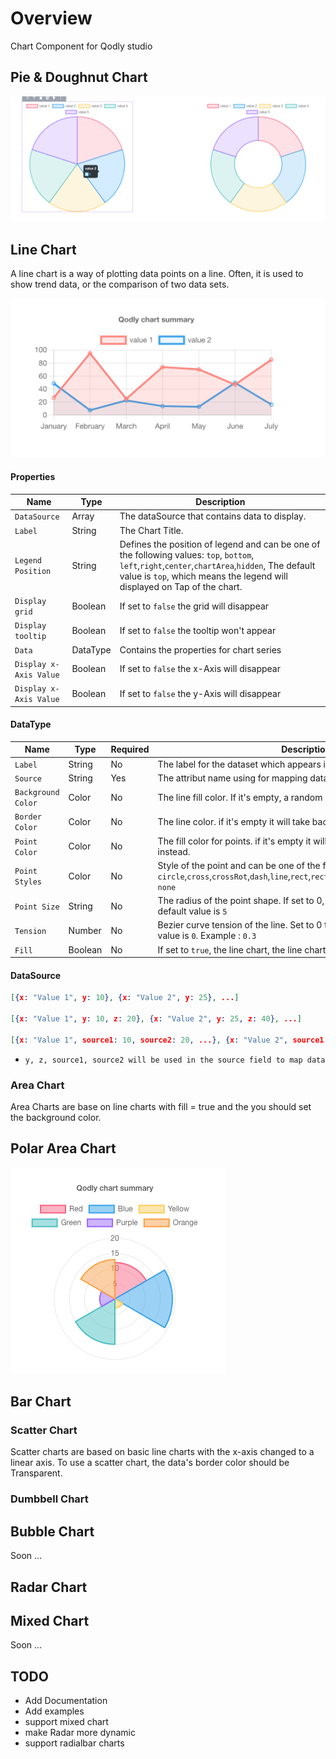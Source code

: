 # Overview
Chart Component for Qodly studio

## Pie & Doughnut Chart

![image info](public/pie.png)

##  Line Chart
A line chart is a way of plotting data points on a line. Often, it is used to show trend data, or the comparison of two data sets.

![image info](public/line.png)

#### Properties

|Name	|Type	|Description	|
|---	|---	|---	|
|`DataSource`	|Array	|The dataSource that contains data to display.	|
|`Label`	|String	|The Chart Title.	|
|`Legend Position`	|String	|Defines the position of legend and can be one of the following values: `top`, `bottom`, `left`,`right`,`center`,`chartArea`,`hidden`, The default value is `top`, which means the legend will displayed on Tap of the chart.	|
|`Display grid`	|Boolean	|If set to `false` the grid will disappear	|
|`Display tooltip`	|Boolean	|If set to `false` the tooltip won't appear	|
|`Data`	|DataType	|Contains the properties for chart series   	|
|`Display x-Axis Value`	|Boolean	|If set to `false` the x-Axis will disappear	|
|`Display x-Axis Value`	|Boolean	|If set to `false` the y-Axis will disappear	|

#### DataType
|Name	|Type	|Required	|Description	|
|---	|---	|---	|---	|
|`Label`	|String	|No	|The label for the dataset which appears in the legend and tooltips.	|
|`Source`	|String	|Yes	|The attribut name using for mapping data from the DataSource	|
|`Background Color`	|Color	|No	|The line fill color. If it's empty, a random color is generated	|
|`Border Color`	|Color	|No	|The line color. if it's empty it will take background color instead.	|
|`Point Color`	|Color	|No	|The fill color for points. if it's empty it will take background color instead.	|
|`Point Styles`	|Color	|No	|Style of the point	and can be one of the following values: `circle`,`cross`,`crossRot`,`dash`,`line`,`rect`,`rectRounded`,`rectRot`,`star`,`triangle`, `none`|
|`Point Size`	|String	|No	|The radius of the point shape. If set to 0, the point is not rendered. default value is `5`	|
|`Tension`	|Number	|No	|Bezier curve tension of the line. Set to 0 to draw straightlines, default value is `0`. Example : `0.3`	|
|`Fill`	|Boolean	|No	|If set to `true`, the line chart, the line chart become Area chart.	|

#### DataSource
```json
[{x: "Value 1", y: 10}, {x: "Value 2", y: 25}, ...]

[{x: "Value 1", y: 10, z: 20}, {x: "Value 2", y: 25, z: 40}, ...]

[{x: "Value 1", source1: 10, source2: 20, ...}, {x: "Value 2", source1: 25, source2: 40, ...}, ...]

```

- `y, z, source1, source2 will be used in the source field to map data`

###  Area Chart
Area Charts are base on line charts with fill = true and the you should set the background color.

##  Polar Area Chart

![image info](public/polar.png)

##  Bar Chart

###  Scatter Chart
Scatter charts are based on basic line charts with the x-axis changed to a linear axis. To use a scatter chart, the data's border color should be Transparent.

### Dumbbell Chart

##  Bubble Chart

Soon ...
##  Radar Chart

##  Mixed Chart 
Soon ...



## TODO
- Add Documentation
- Add examples
- support mixed chart
- make Radar more dynamic
- support radialbar charts
